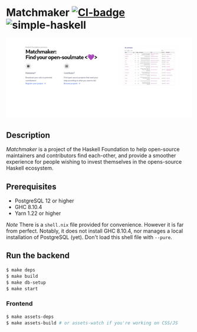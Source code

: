# Matchmaker [![CI-badge][CI-badge]][CI-url] ![simple-haskell][simple-haskell]

<img src="./resources/matchmaker-frontpage.png">

## Description

*Matchmaker* is a project of the Haskell Foundation to help open-source maintainers and contributors find each-other,
and provide a smoother experience for people wishing to invest themselves in the opens-source Haskell ecosystem.

## Prerequisites

* PostgreSQL 12 or higher
* GHC 8.10.4
* Yarn 1.22 or higher

*Note*
There is a `shell.nix` file provided for convenience. However it is far from perfect. Notably, it does not install
GHC 8.10.4, nor manages a local installation of PostgreSQL (yet). Don't load this shell file with `--pure`.

## Run the backend

```bash
$ make deps
$ make build
$ make db-setup
$ make start
```
### Frontend

```bash
$ make assets-deps
$ make assets-build # or assets-watch if you're working on CSS/JS
```

[simple-haskell]: https://img.shields.io/badge/Simple-Haskell-purple?style=flat-square
[CI-badge]: https://img.shields.io/github/workflow/status/haskellfoundation/matchmaker/CI?style=flat-square
[CI-url]: https://github.com/haskellfoundation/matchmaker/actions

